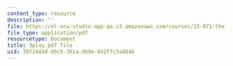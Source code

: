 ```yaml
---
content_type: resource
description: ''
file: https://ol-ocw-studio-app-qa.s3.amazonaws.com/courses/15-071-the-analytics-edge-spring-2017/3972443d98c5361adb9e032f7c5a884b_ykiTs5MipJU.pdf
file_type: application/pdf
resourcetype: Document
title: 3play pdf file
uid: 3972443d-98c5-361a-db9e-032f7c5a884b
---
```

